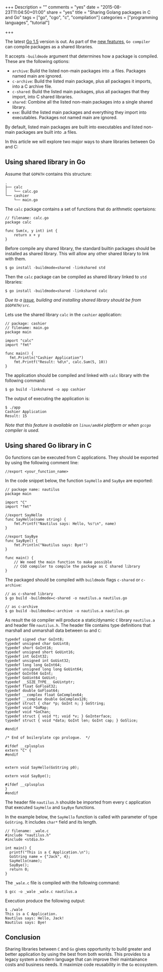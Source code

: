 +++
Description = ""
comments = "yes"
date = "2015-08-23T11:04:50+01:00"
share = "yes"
title = "Sharing Golang packages in C and Go"
tags = ["go", "cgo", "c", "compilation"]
categories = ["programming languages", "tutorial"]

+++

The latest [Go 1.5](https://blog.golang.org/go1.5) version is out. As part of 
the [new features](https://golang.org/doc/go1.5), `Go compiler` can compile 
packages as a shared libraries. 

It accepts `-buildmode` argument that determines how a package is compiled. 
These are the following options:

- `archive`: Build the listed non-main packages into .a files. Packages named 
  main are ignored.
- `c-archive`: Build the listed main package, plus all packages it imports, 
  into a C archive file. 
- `c-shared`: Build the listed main packages, plus all packages that they import, 
  into C shared libraries.
- `shared`: Combine all the listed non-main packages into a single shared library.
- `exe`: Build the listed main packages and everything they import into executables. 
  Packages not named main are ignored.

By default, listed main packages are built into executables
and listed non-main packages are built into .a files.

In this article we will explore two major ways to share libraries between Go and C:

## Using shared library in Go

Assume that `GOPATH` contains this structure:

```
.
├── calc
│   └── calc.go
└── cashier
    └── main.go
```

The `calc` package contains a set of functions that do arithmetic opertaions:

```
// filename: calc.go
package calc

func Sum(x, y int) int {
    return x + y
}
```


Before compile any shared library, the standard builtin packages should be installed 
as shared library. This will allow any other shared library to link with them.

```
$ go install -buildmode=shared -linkshared std
```

Then the `calc` package can be compiled as shared library linked to `std` libraries:

```
$ go install -buildmode=shared -linkshared calc
```

*Due to a [issue](https://github.com/golang/go/issues/12236), building and installing
shared library should be from `$GOPATH/src`.*

Lets use the shared library `calc` in the `cashier` application:

```
// package: cashier
// filename: main.go
package main

import "calc"
import "fmt"

func main() {
  fmt.Println("Cashier Application")
    fmt.Printf("Result: %d\n", calc.Sum(5, 10))
}
```

The application should be compiled and linked with `calc` library 
with the following command:

```
$ go build -linkshared -o app cashier
```

The output of executing the application is:
```
$ ./app
Cashier Application
Result: 15
```

*Note that this feature is available on `linux/amd64` platform or when `gccgo`
compiler is used.*

## Using shared Go library in C

Go functions can be executed from C applications. They should be
exported by using the following comment line:

```
//export <your_function_name>
```

In the code snippet below, the function `SayHello` and `SayBye` are exported:

```
// package name: nautilus
package main

import "C"
import "fmt"

//export SayHello
func SayHello(name string) {
	fmt.Printf("Nautilus says: Hello, %s!\n", name)
}

//export SayBye
func SayBye() {
	fmt.Println("Nautilus says: Bye!")
}

func main() {
	// We need the main function to make possible
	// CGO compiler to compile the package as C shared library
}
```

The packaged should be compiled with `buildmode` flags `c-shared` or `c-archive`:

```
// as c-shared library
$ go build -buildmode=c-shared -o nautilus.a nautilus.go
```

```
// as c-archive 
$ go build -buildmode=c-archive -o nautilus.a nautilus.go
```

As result the `GO` compiler will produce a static/dynamic `C` library `nautilus.a` and
header file `nautilus.h`. The header file contains type definitions that marshall 
and unmarshall data between `Go` and `C`:

```
typedef signed char GoInt8;
typedef unsigned char GoUint8;
typedef short GoInt16;
typedef unsigned short GoUint16;
typedef int GoInt32;
typedef unsigned int GoUint32;
typedef long long GoInt64;
typedef unsigned long long GoUint64;
typedef GoInt64 GoInt;
typedef GoUint64 GoUint;
typedef __SIZE_TYPE__ GoUintptr;
typedef float GoFloat32;
typedef double GoFloat64;
typedef __complex float GoComplex64;
typedef __complex double GoComplex128;
typedef struct { char *p; GoInt n; } GoString;
typedef void *GoMap;
typedef void *GoChan;
typedef struct { void *t; void *v; } GoInterface;
typedef struct { void *data; GoInt len; GoInt cap; } GoSlice;

#endif

/* End of boilerplate cgo prologue.  */

#ifdef __cplusplus
extern "C" {
#endif


extern void SayHello(GoString p0);

extern void SayBye();

#ifdef __cplusplus
}
#endif
```

The header file `nautilus.h` shoulde be imported from every `C` application
that executed `SayHello` and `SayBye` functions. 

In the example below, the `SayHello` function is called with parameter of type
`GoString`. It includes `char*` field and its length.

```
// filename: _wale.c
#include "nautilus.h"
#include <stdio.h>

int main() {
  printf("This is a C Application.\n");
  GoString name = {"Jack", 4};
  SayHello(name);
  SayBye();
  return 0;
}
```

The `_wale.c` file is compiled with the following command:

```
$ gcc -o _wale _wale.c nautilus.a
```

Execution produce the following output:

```
$ ./wale
This is a C Application.
Nautilus says: Hello, Jack!
Nautilus says: Bye!
```

## Conclusion

Sharing libraries between `C` and `Go` gives opportunity to build greater and better
application by using the best from both worlds. This provides to a legacy system
a modern language that can improve their maintainance costs and business needs.
It maximize code reusability in the `Go` ecosystem.
